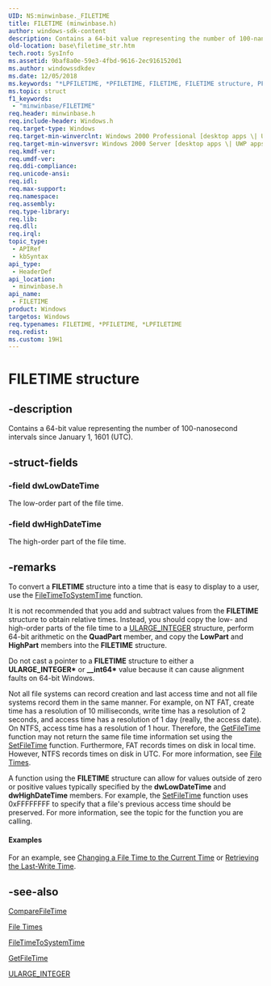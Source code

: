 ```yaml
---
UID: NS:minwinbase._FILETIME
title: FILETIME (minwinbase.h)
author: windows-sdk-content
description: Contains a 64-bit value representing the number of 100-nanosecond intervals since January 1, 1601 (UTC).
old-location: base\filetime_str.htm
tech.root: SysInfo
ms.assetid: 9baf8a0e-59e3-4fbd-9616-2ec9161520d1
ms.author: windowssdkdev
ms.date: 12/05/2018
ms.keywords: "*LPFILETIME, *PFILETIME, FILETIME, FILETIME structure, PFILETIME, PFILETIME structure pointer, _FILETIME, _win32_filetime_str, base.filetime_str, minwinbase/FILETIME, minwinbase/PFILETIME"
ms.topic: struct
f1_keywords: 
 - "minwinbase/FILETIME"
req.header: minwinbase.h
req.include-header: Windows.h
req.target-type: Windows
req.target-min-winverclnt: Windows 2000 Professional [desktop apps \| UWP apps]
req.target-min-winversvr: Windows 2000 Server [desktop apps \| UWP apps]
req.kmdf-ver: 
req.umdf-ver: 
req.ddi-compliance: 
req.unicode-ansi: 
req.idl: 
req.max-support: 
req.namespace: 
req.assembly: 
req.type-library: 
req.lib: 
req.dll: 
req.irql: 
topic_type:
 - APIRef
 - kbSyntax
api_type:
 - HeaderDef
api_location:
 - minwinbase.h
api_name:
 - FILETIME
product: Windows
targetos: Windows
req.typenames: FILETIME, *PFILETIME, *LPFILETIME
req.redist: 
ms.custom: 19H1
---
```


# FILETIME structure


## -description


Contains a 64-bit value representing the number of 100-nanosecond intervals since January 1, 1601 (UTC).


## -struct-fields




### -field dwLowDateTime

The low-order part of the file time.


### -field dwHighDateTime

The high-order part of the file time.


## -remarks



To convert a 
<b>FILETIME</b> structure into a time that is easy to display to a user, use the 
<a href="https://docs.microsoft.com/windows/desktop/api/timezoneapi/nf-timezoneapi-filetimetosystemtime">FileTimeToSystemTime</a> function.

It is not recommended that you add and subtract values from the 
<b>FILETIME</b> structure to obtain relative times. Instead, you should copy the low- and high-order parts of the file time to a <a href="https://docs.microsoft.com/windows/desktop/api/winnt/ns-winnt-_ularge_integer">ULARGE_INTEGER</a> structure, perform 64-bit arithmetic on the <b>QuadPart</b> member, and copy the <b>LowPart</b> and <b>HighPart</b> members into the <b>FILETIME</b> structure.

Do not cast a pointer to a <b>FILETIME</b> structure to either a <b>ULARGE_INTEGER*</b> or <b>__int64*</b> value because it can cause alignment faults on 64-bit Windows.

Not all file systems can record creation and last access time and not all file systems record them in the same manner. For example, on NT FAT, create time has a resolution of 10 milliseconds, write time has a resolution of 2 seconds, and access time has a resolution of 1 day (really, the access date). On NTFS, access time has a resolution of 1 hour. Therefore, the 
<a href="https://docs.microsoft.com/windows/desktop/api/fileapi/nf-fileapi-getfiletime">GetFileTime</a> function may not return the same file time information set using the 
<a href="https://docs.microsoft.com/windows/desktop/api/fileapi/nf-fileapi-setfiletime">SetFileTime</a> function. Furthermore, FAT records times on disk in local time. However, NTFS records times on disk in UTC. For more information, see 
<a href="https://docs.microsoft.com/windows/desktop/SysInfo/file-times">File Times</a>.

  A function using the <b>FILETIME</b> structure can allow for values outside of  zero or positive values typically specified by the <b>dwLowDateTime</b> and <b>dwHighDateTime</b> members.  For example, the <a href="https://docs.microsoft.com/windows/desktop/api/fileapi/nf-fileapi-setfiletime">SetFileTime</a> function uses 0xFFFFFFFF to specify that a file's previous access time should be preserved. For more information, see the topic for the function you are calling.


#### Examples

For an example, see 
<a href="https://docs.microsoft.com/windows/desktop/SysInfo/changing-a-file-time-to-the-current-time">Changing a File Time to the Current Time</a> or <a href="https://docs.microsoft.com/windows/desktop/SysInfo/retrieving-the-last-write-time">Retrieving the Last-Write Time</a>.

<div class="code"></div>



## -see-also




<a href="https://docs.microsoft.com/windows/desktop/api/fileapi/nf-fileapi-comparefiletime">CompareFileTime</a>



<a href="https://docs.microsoft.com/windows/desktop/SysInfo/file-times">File Times</a>



<a href="https://docs.microsoft.com/windows/desktop/api/timezoneapi/nf-timezoneapi-filetimetosystemtime">FileTimeToSystemTime</a>



<a href="https://docs.microsoft.com/windows/desktop/api/fileapi/nf-fileapi-getfiletime">GetFileTime</a>



<a href="https://docs.microsoft.com/windows/desktop/api/winnt/ns-winnt-_ularge_integer">ULARGE_INTEGER</a>
 

 

